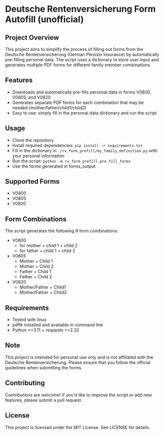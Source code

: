 # Deutsche Rentenversicherung Form Autofill (unofficial)

## Project Overview

This project aims to simplify the process of filling out forms from the Deutsche Rentenversicherung (German Pension
Insurance) by automatically pre-filling personal data. The script uses a dictionary to store user input and generates
multiple PDF forms for different family member combinations.

## Features

* Downloads and automatically pre-fills personal data in forms V0800, V0805, and V0820
* Generates separate PDF forms for each combination that may be needed (mother/father/child1/child2)
* Easy to use: simply fill in the personal data dictionary and run the script

## Usage

* Clone the repository
* Install required dependencies: `pip install -r requirements.txt`
* Fill in the dictionary in `./rv_form_prefill/my_family_definition.py` with your personal information
* Run the script: `python -m rv_form_prefill.pre_fill_forms`
* Use the forms generated in forms_output

## Supported Forms

* V0800
* V0805
* V0820

## Form Combinations

The script generates the following 8 form combinations:

* V0800
    * for mother + child 1 + child 2
    * for father + child 1 + child 2
* V0805
    * Mother + Child 1
    * Mother + Child 2
    * Father + Child 1
    * Father + Child 2
* V0820
    * Mother/Father + Child1
    * Mother/Father + Child2

## Requirements

* Tested with linux
* pdftk installed and available in command line
* Python >=3.11 + requests >=2.32

## Note

This project is intended for personal use only and is not affiliated with the Deutsche Rentenversicherung. Please ensure
that you follow the official guidelines when submitting the forms.

## Contributing

Contributions are welcome! If you'd like to improve the script or add new features, please submit a pull request.

## License

This project is licensed under the MIT License. See LICENSE for details.

